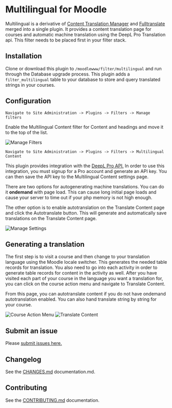 # Multilingual for Moodle

Multilingual is a derivative of [Content Translation Manager](https://moodle.org/plugins/tool_translationmanager) and [Fulltranslate](https://moodle.org/plugins/filter_fulltranslate) merged into a single plugin. It provides a content translation page for courses and automatic machine translation using the DeepL Pro Translation api. This filter needs to be placed first in your filter stack.

## Installation

Clone or download this plugin to ```/moodlewww/filter/multilingual``` and run through the Database upgrade process. This plugin adds a ```filter_multilingual``` table to your database to store and query translated strings in your courses.

## Configuration

```Navigate to Site Administration -> Plugins -> Filters -> Manage filters```

Enable the Multilingual Content filter for Content and headings and move it to the top of the list.

<img src="https://ik.imagekit.io/yna8qytrq3i/moodle/manage-filter_xymoBzRnL.png" alt="Manage Filters" />

```Navigate to Site Administration -> Plugins -> Filters -> Multilingual Content```

This plugin provides integration with the [DeepL Pro API.](https://www.deepl.com/en/docs-api/) In order to use this integration, you must signup for a Pro account and generate an API key. You can then save the API key to the Multilingual Content settings page.

There are two options for autogenerating machine translations. You can do it **ondemand** with page load. This can cause long initial page loads and cause your server to time out if your php memory is not high enough.

The other option is to enable autotranslation on the Translate Content page and click the Autotranslate button. This will generate and automatically save translations on the Translate Content page.

<img src="https://ik.imagekit.io/yna8qytrq3i/moodle/manage-settings_bPPRwyFgS.png" alt="Manage Settings" />

## Generating a translation

The first step is to visit a course and then change to your translation language using the Moodle locale switcher. This generates the needed table records for translation. You also need to go into each activity in order to generate table records for content in the activity as well. After you have visited each part of your course in the language you want a translation for, you can click on the course action menu and navigate to Translate Content.

From this page, you can autotranslate content if you do not have ondemand autotranslation enabled. You can also hand translate string by string for your course.

<img src="https://ik.imagekit.io/yna8qytrq3i/moodle/action-menu_WQXVFq3Tc.png" alt="Course Action Menu" />

<img src="https://ik.imagekit.io/yna8qytrq3i/moodle/translate-content_Cw-ESoY6x.png" alt="Translate Content" />

## Submit an issue

Please [submit issues here.](https://github.com/jamfire/moodle-filter_multilingual/issues)

## Changelog

See the [CHANGES.md](CHANGES.md) documentation.md.

## Contributing

See the [CONTRIBUTING.md](CONTRIBUTING.md) documentation.